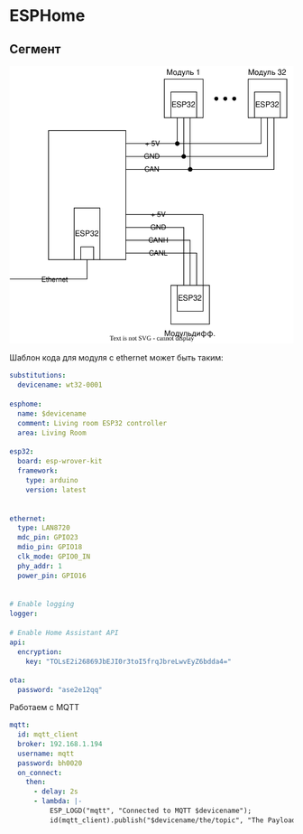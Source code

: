 # ESPHome

## Сегмент

![segment.svg](segment.svg)


Шаблон кода для модуля с ethernet может быть таким:
```yaml
substitutions:
  devicename: wt32-0001

esphome:
  name: $devicename
  comment: Living room ESP32 controller
  area: Living Room

esp32:
  board: esp-wrover-kit
  framework:
    type: arduino
    version: latest


ethernet:
  type: LAN8720
  mdc_pin: GPIO23
  mdio_pin: GPIO18
  clk_mode: GPIO0_IN
  phy_addr: 1
  power_pin: GPIO16


# Enable logging
logger:

# Enable Home Assistant API
api:
  encryption:
    key: "TOLsE2i26869JbEJI0r3toI5frqJbreLwvEyZ6bdda4="

ota:
  password: "ase2e12qq"
```

Работаем с MQTT

```yaml
mqtt:
  id: mqtt_client
  broker: 192.168.1.194
  username: mqtt
  password: bh0020
  on_connect:
    then:
      - delay: 2s
      - lambda: |-
          ESP_LOGD("mqtt", "Connected to MQTT $devicename");
          id(mqtt_client).publish("$devicename/the/topic", "The Payload");
```